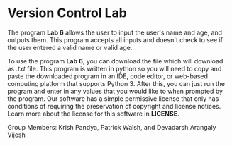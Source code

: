 # Version Control Lab

The program **Lab 6** allows the user to input the user's name and age, and outputs them. This program accepts all inputs and doesn't check to see if the user entered a valid name or valid age.

To use the program **Lab 6**, you can download the file which will download as *.txt* file. This program is written in python so you will need to copy and paste the downloaded program in an IDE, code editor, or web-based computing platform that supports Python 3. After this, you can just run the program and enter in any values that you would like to when prompted by the program. Our software has a simple permissive license that only has conditions of requiring the preservation of copyright and license notices. Learn more about the license for this software in **LICENSE**.







Group Members: Krish Pandya, Patrick Walsh, and Devadarsh Arangaly Vijesh
